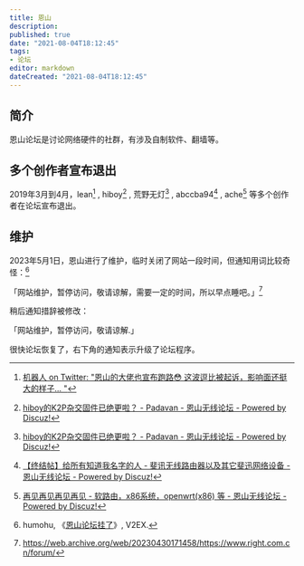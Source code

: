 ```yaml
---
title: 恩山
description:
published: true
date: "2021-08-04T18:12:45"
tags:
- 论坛
editor: markdown
dateCreated: "2021-08-04T18:12:45"
---
```


## 简介

恩山论坛是讨论网络硬件的社群，有涉及自制软件、翻墙等。

## 多个创作者宣布退出

2019年3月到4月，lean[^128629] , hiboy[^h_d] , 荒野无灯[^h_d] , abccba94[^abccba94] , ache[^ache] 等多个创作者在论坛宣布退出。

[^128629]: [机器人 on Twitter: "恩山的大佬也宣布跑路😳 这波逗比被起诉，影响面还挺大的样子… "](https://web.archive.org/web/20210805003631/https://twitter.com/ifancybot/status/1128629588664377349)

[^h_d]: [hiboy的K2P杂交固件已绝更啦？ - Padavan - 恩山无线论坛 - Powered by Discuz!](https://web.archive.org/web/20210804132911/https://www.right.com.cn/forum/thread-802529-1-5.html)

[^abccba94]: [【终结帖】给所有知道我名字的人 - 斐讯无线路由器以及其它斐迅网络设备 - 恩山无线论坛 - Powered by Discuz!](https://web.archive.org/web/20210804131806/https://www.right.com.cn/forum/thread-538485-1-2.html)

[^ache]: [再见再见再见再见 - 软路由，x86系统，openwrt(x86) 等 - 恩山无线论坛 - Powered by Discuz!](https://web.archive.org/web/20210804133244/https://www.right.com.cn/forum/thread-3188574-1-1.html)

## 维护

2023年5月1日，恩山进行了维护，临时关闭了网站一段时间，但通知用词比较奇怪：[^mohumohu]

[^mohumohu]: humohu, 《[恩山论坛挂了](https://www.v2ex.com/t/936668)》, V2EX.

「网站维护，暂停访问，敬请谅解，需要一定的时间，所以早点睡吧。」[^hp1]

[^hp1]: <https://web.archive.org/web/20230430171458/https://www.right.com.cn/forum/>

稍后通知措辞被修改：

「网站维护，暂停访问，敬请谅解.」

很快论坛恢复了，右下角的通知表示升级了论坛程序。
